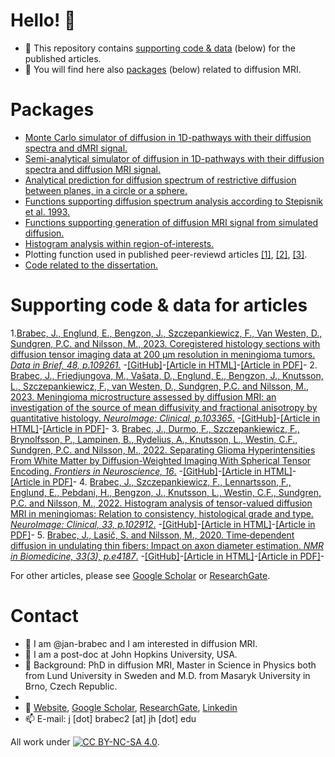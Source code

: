 # Hello! 👋
- 👀 This repository contains [supporting code & data](https://github.com/jan-brabec#supporting-code--data-for-articles) (below) for the published articles.
- 👀 You will find here also [packages](https://github.com/jan-brabec#packages) (below) related to diffusion MRI.

# Packages
- [Monte Carlo simulator of diffusion in 1D-pathways with their diffusion spectra and dMRI signal.](https://github.com/jan-brabec/undulating_fibers/tree/master/Monte%20Carlo)
- [Semi-analytical simulator of diffusion in 1D-pathways with their diffusion spectra and diffusion MRI signal.](https://github.com/jan-brabec/undulating_fibers/tree/master/Gaussian%20Sampling)
- [Analytical prediction for diffusion spectrum of restrictive diffusion between planes, in a circle or a sphere.](https://github.com/jan-brabec/undulating_fibers/tree/master/Analytical)
- [Functions supporting diffusion spectrum analysis according to Stepisnik et al. 1993.](https://github.com/jan-brabec/undulating_fibers/tree/master/Spectral%20Analysis/SA_functions)
- [Functions supporting generation of diffusion MRI signal from simulated diffusion.](https://github.com/jan-brabec/undulating_fibers/tree/master/Monte%20Carlo/MC_functions)
- [Histogram analysis within region-of-interests.](https://github.com/jan-brabec/tensor_valued_meningiomas_in_vivo/tree/main/Analysis)
- Plotting function used in published peer-reviewd articles [[1]](https://github.com/jan-brabec/tensor_valued_gliomas_in_vivo/tree/main/Analyze/figures), [[2]](https://github.com/jan-brabec/tensor_valued_meningiomas_in_vivo/tree/main/Analysis), [[3]](https://github.com/jan-brabec/undulating_fibers/tree/master/Spectral%20Analysis/plot_f).
- [Code related to the dissertation.](https://github.com/jan-brabec/kappa)

# Supporting code & data for articles
1.[Brabec, J., Englund, E., Bengzon, J., Szczepankiewicz, F., Van Westen, D., Sundgren, P.C. and Nilsson, M., 2023. Coregistered histology sections with diffusion tensor imaging data at 200 µm resolution in meningioma tumors. *Data in Brief, 48, p.109261.*](https://github.com/jan-brabec/microimaging_histology_DIB) -[[GitHub]](https://github.com/jan-brabec/microimaging_histology_DIB)-[[Article in HTML]](https://www.sciencedirect.com/science/article/pii/S2352340923003803)-[[Article in PDF]](https://pdf.sciencedirectassets.com/311593/1-s2.0-S2352340923X00031/1-s2.0-S2352340923003803/main.pdf?X-Amz-Security-Token=IQoJb3JpZ2luX2VjEPX%2F%2F%2F%2F%2F%2F%2F%2F%2F%2FwEaCXVzLWVhc3QtMSJGMEQCIQCYA7cQSS4TJNt5bzIzfYY2biPRiejFEiSr6FpBrdkDDAIfYBvZ1gLNGiOfA2nva3ZJuTb5XYadXsGzmjTTVsFbByq8BQiO%2F%2F%2F%2F%2F%2F%2F%2F%2F%2F8BEAUaDDA1OTAwMzU0Njg2NSIMv0rhQ45k7TXC4ygfKpAFnsWdxeKHSnrmS9glnZKkVHV%2F9dgMa4IqRrOc7aGyXF%2FNMM6%2Fh4ISmKvRnDVJl2l4OS0MepzSw%2F6rOuMSar%2BtkPRtqfKvGIwYazNodCJH9kKBkd3Lh75KK%2BCcYmVioeN7Ck7G5dSpCW8ZBivz6kILGqlkzHpEjIf3%2BCTtVqLiBM3X62DhunYy%2FnZ4ceMafKl%2BhosARKZ8MvtqqNU5OTsF2H9w3HZPg7coFbYEDqR7QV8MCXrbUk2Ao%2Fmon09pSXYrTEfniV4nD61dPGAqmabwWqCUr%2BZoEtYoCFg%2BQHrH458g7rQZc9Pogj1Pk0Be9n7wyWxGc7jg3DpItNiopokCVqyXY7sMbzQVheUg3Vdx1AU8Capyl3GCYpitGutu0wnD2Jbk9V5I4RAkyYVOFdymcw%2FH8G55jIScg%2BkKzaG335sXd5saaza3u%2F4XhRJlEXu0uWNV8sscGSL3whyprzJt8OJLXiOcL3J4GU%2BjvTqsXX4wy%2Bdq%2FhHvt%2Bp4NfhCqw8FTUhR4rSY2v3ZjbMMugXo6c7cBW1QSCXFqN7FUUShhm%2BavbUIgzUS2IQOkPf%2BOn3Ufp2mUkKO9hVBhIb%2BoPTJekKCXdk3oXf7B%2B1F%2Bq7IAMt%2Fe3kuDoe04wGEEuITqNktQnKQYhqWti%2BoEnFhshHBn7t94Xe34O3ci3k11J3EyE3t0ZYImw3PF2WDO5lwDJt5kw2qLVub%2F8iHLvGsyZ7IPju07Rwfc8T3vdauxhX4MZzs8BCdLd2Js1STm2g8b058SThXo0MwIyilOwL%2FPUz1M%2FKbOvAbaDg3%2FyD1zy1elLRB8mnvTuuClH61z6zFexqfZgmqWegBBDeeKavtzG63TjIZWkTEfSjxsxLEo1EfCr0w%2FJWUpgY6sgEztt4OR7CHm78%2FHbsgoVLJf4FQwU99gKOOQwdRq5tRA%2Fi4xqQaHv0ByBy%2BintbQqozoqcP3lQiqgxTOgfmO5uyy8fl6cKj%2FxtFpPVSf70dV8IbC1f7fjyf1vTgCP3PH0frGFSdaTFWobjLi4ygEWJ8H6sD4QQjPGAUOtrnCyetrzonjrhNj60jbllbNHT5CAL%2BpDSFw6vuWCHS%2BhdiiXncZaNXjE6ail72s2EsGt15Ox%2F1&X-Amz-Algorithm=AWS4-HMAC-SHA256&X-Amz-Date=20230729T140746Z&X-Amz-SignedHeaders=host&X-Amz-Expires=300&X-Amz-Credential=ASIAQ3PHCVTY62RKTA65%2F20230729%2Fus-east-1%2Fs3%2Faws4_request&X-Amz-Signature=ebbe12496a739b9d47f9831b2babf469b66955da6ef76ce7c4c934c0f6f7ee08&hash=581585a760a35bb45aa0a8c12fa2dbcdd44f1034e3cc759dd7a44aca689969fb&host=68042c943591013ac2b2430a89b270f6af2c76d8dfd086a07176afe7c76c2c61&pii=S2352340923003803&tid=spdf-f24bfaf1-392d-474c-b0d4-dba9058116ba&sid=270f82c256102447f11a1c1216acf439298cgxrqb&type=client&tsoh=d3d3LnNjaWVuY2VkaXJlY3QuY29t&ua=051b570a0b57000b5556&rr=7ee5ee16af332794&cc=cz)-
2. [Brabec, J., Friedjungova, M., Vašata, D., Englund, E., Bengzon, J., Knutsson, L., Szczepankiewicz, F., van Westen, D., Sundgren, P.C. and Nilsson, M., 2023. Meningioma microstructure assessed by diffusion MRI: an investigation of the source of mean diffusivity and fractional anisotropy by quantitative histology. *NeuroImage: Clinical, p.103365*.](https://github.com/jan-brabec/microimaging_vs_histology_in_meningeomas) -[[GitHub]](https://github.com/jan-brabec/microimaging_vs_histology_in_meningeomas)-[[Article in HTML]](https://www.sciencedirect.com/science/article/pii/S2213158223000542)-[[Article in PDF]](https://www.sciencedirect.com/science/article/pii/S2213158223000542/pdfft?isDTMRedir=true)-
3. [Brabec, J., Durmo, F., Szczepankiewicz, F., Brynolfsson, P., Lampinen, B., Rydelius, A., Knutsson, L., Westin, C.F., Sundgren, P.C. and Nilsson, M., 2022. Separating Glioma Hyperintensities From White Matter by Diffusion-Weighted Imaging With Spherical Tensor Encoding. *Frontiers in Neuroscience, 16*.](https://github.com/jan-brabec/tensor_valued_gliomas_in_vivo) -[[GitHub]](https://github.com/jan-brabec/tensor_valued_gliomas_in_vivo)-[[Article in HTML]](https://www.frontiersin.org/articles/10.3389/fnins.2022.842242/full)-[[Article in PDF]](https://www.frontiersin.org/articles/10.3389/fnins.2022.842242/pdf)-
4. [Brabec, J., Szczepankiewicz, F., Lennartsson, F., Englund, E., Pebdani, H., Bengzon, J., Knutsson, L., Westin, C.F., Sundgren, P.C. and Nilsson, M., 2022. Histogram analysis of tensor-valued diffusion MRI in meningiomas: Relation to consistency, histological grade and type. *NeuroImage: Clinical, 33, p.102912*.](https://github.com/jan-brabec/tensor_valued_meningiomas_in_vivo) -[[GitHub]](https://github.com/jan-brabec/tensor_valued_meningiomas_in_vivo)-[[Article in HTML]](https://www.sciencedirect.com/science/article/pii/S2213158221003569)-[[Article in PDF]](https://www.sciencedirect.com/science/article/pii/S2213158221003569/pdfft?isDTMRedir=true)-
5. [Brabec, J., Lasič, S. and Nilsson, M., 2020. Time‐dependent diffusion in undulating thin fibers: Impact on axon diameter estimation. *NMR in Biomedicine, 33(3), p.e4187*.](https://github.com/jan-brabec/undulating_fibers) -[[GitHub]](https://github.com/jan-brabec/undulating_fibers)-[[Article in HTML]](https://analyticalsciencejournals.onlinelibrary.wiley.com/doi/abs/10.1002/nbm.4187)-[[Article in PDF]](https://analyticalsciencejournals.onlinelibrary.wiley.com/doi/pdfdirect/10.1002/nbm.4187)-

   For other articles, please see [Google Scholar](https://scholar.google.com/citations?hl=en&user=c01AYp4AAAAJ) or [ResearchGate](https://www.researchgate.net/profile/Jan-Brabec-4).

# Contact
- 👋 I am @jan-brabec and I am interested in diffusion MRI.
- 👀 I am a post-doc at John Hopkins University, USA.
- 👀 Background: PhD in diffusion MRI, Master in Science in Physics both from Lund University in Sweden and M.D. from Masaryk University in Brno, Czech Republic.
- 
- 👀 [Website](https://jan-brabec.github.io), [Google Scholar](https://scholar.google.com/citations?hl=en&user=c01AYp4AAAAJ), [ResearchGate](https://www.researchgate.net/profile/Jan-Brabec-4), [Linkedin](https://www.linkedin.com/in/brabec-jan/)
- 📫 E-mail: j [dot] brabec2 [at] jh [dot] edu




All work under [![CC BY-NC-SA 4.0][cc-by-nc-sa-shield]][cc-by-nc-sa].

[cc-by-nc-sa]: http://creativecommons.org/licenses/by-nc-sa/4.0/
[cc-by-nc-sa-shield]: https://img.shields.io/badge/License-CC%20BY--NC--SA%204.0-lightgrey.svg

